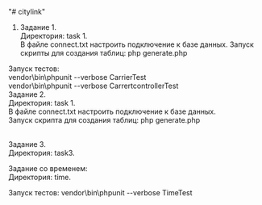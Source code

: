 "# citylink" 

1. Задание 1.  <br>
Директория: task 1. <br> 
В файле connect.txt настроить подключение к базе данных. 
Запуск скрипты для создания таблиц: php generate.php

Запуск тестов:  <br>
vendor\bin\phpunit  --verbose CarrierTest <br>
vendor\bin\phpunit  --verbose CarrertcontrollerTest
<br>
Задание 2. <br> 
Директория: task 1. <br> 
В файле connect.txt настроить подключение к базе данных. <br> 
Запуск скрипта для создания таблиц: php generate.php

<br>
Задание 3. <br>
Директория: task3. 


Задание со временем: <br> 
Директория: time.

Запуск тестов: 
vendor\bin\phpunit  --verbose TimeTest
 